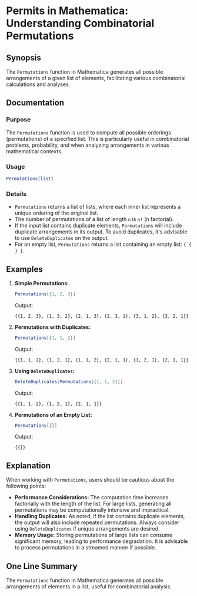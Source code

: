 <!--
Meta Description: # Permits in Mathematica: Understanding Combinatorial Permutations ## Synopsis The `Permutations` function in Mathematica generates all possible arran...
Meta Keywords: permutations, list, mathematica, output, arrangements
-->

# Permits in Mathematica: Understanding Combinatorial Permutations

## Synopsis
The `Permutations` function in Mathematica generates all possible arrangements of a given list of elements, facilitating various combinatorial calculations and analyses.

## Documentation
### Purpose
The `Permutations` function is used to compute all possible orderings (permutations) of a specified list. This is particularly useful in combinatorial problems, probability, and when analyzing arrangements in various mathematical contexts.

### Usage
```mathematica
Permutations[list]
```

### Details
- `Permutations` returns a list of lists, where each inner list represents a unique ordering of the original list.
- The number of permutations of a list of length `n` is `n!` (n factorial).
- If the input list contains duplicate elements, `Permutations` will include duplicate arrangements in its output. To avoid duplicates, it's advisable to use `DeleteDuplicates` on the output.
- For an empty list, `Permutations` returns a list containing an empty list: `{ { } }`.

## Examples
1. **Simple Permutations:**
   ```mathematica
   Permutations[{1, 2, 3}]
   ```
   Output: 
   ```
   {{1, 2, 3}, {1, 3, 2}, {2, 1, 3}, {2, 3, 1}, {3, 1, 2}, {3, 2, 1}}
   ```

2. **Permutations with Duplicates:**
   ```mathematica
   Permutations[{1, 1, 2}]
   ```
   Output: 
   ```
   {{1, 1, 2}, {1, 2, 1}, {1, 1, 2}, {2, 1, 1}, {1, 2, 1}, {2, 1, 1}}
   ```

3. **Using `DeleteDuplicates`:**
   ```mathematica
   DeleteDuplicates[Permutations[{1, 1, 2}]]
   ```
   Output:
   ```
   {{1, 1, 2}, {1, 2, 1}, {2, 1, 1}}
   ```

4. **Permutations of an Empty List:**
   ```mathematica
   Permutations[{}]
   ```
   Output: 
   ```
   {{}}
   ```

## Explanation
When working with `Permutations`, users should be cautious about the following points:

- **Performance Considerations:** The computation time increases factorially with the length of the list. For large lists, generating all permutations may be computationally intensive and impractical.
- **Handling Duplicates:** As noted, if the list contains duplicate elements, the output will also include repeated permutations. Always consider using `DeleteDuplicates` if unique arrangements are desired.
- **Memory Usage:** Storing permutations of large lists can consume significant memory, leading to performance degradation. It is advisable to process permutations in a streamed manner if possible.

## One Line Summary
The `Permutations` function in Mathematica generates all possible arrangements of elements in a list, useful for combinatorial analysis.